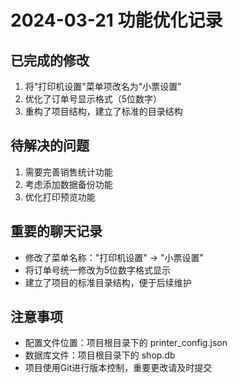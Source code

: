 # 2024-03-21 功能优化记录

## 已完成的修改
1. 将"打印机设置"菜单项改名为"小票设置"
2. 优化了订单号显示格式（5位数字）
3. 重构了项目结构，建立了标准的目录结构

## 待解决的问题
1. 需要完善销售统计功能
2. 考虑添加数据备份功能
3. 优化打印预览功能

## 重要的聊天记录
- 修改了菜单名称："打印机设置" -> "小票设置"
- 将订单号统一修改为5位数字格式显示
- 建立了项目的标准目录结构，便于后续维护

## 注意事项
- 配置文件位置：项目根目录下的 printer_config.json
- 数据库文件：项目根目录下的 shop.db
- 项目使用Git进行版本控制，重要更改请及时提交 